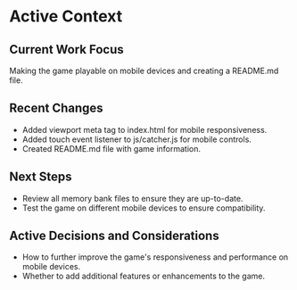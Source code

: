 # Active Context

## Current Work Focus
Making the game playable on mobile devices and creating a README.md file.

## Recent Changes
- Added viewport meta tag to index.html for mobile responsiveness.
- Added touch event listener to js/catcher.js for mobile controls.
- Created README.md file with game information.

## Next Steps
- Review all memory bank files to ensure they are up-to-date.
- Test the game on different mobile devices to ensure compatibility.

## Active Decisions and Considerations
- How to further improve the game's responsiveness and performance on mobile devices.
- Whether to add additional features or enhancements to the game.
